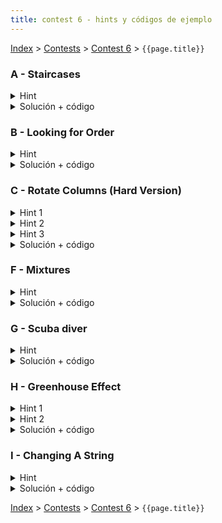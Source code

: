 ```yaml
---
title: contest 6 - hints y códigos de ejemplo
---
```


[Index](../index) > [Contests](../contests) > [Contest 6](../contests#contest-6) > ```{{page.title}}```

### A - Staircases
<details>
  <summary>Hint</summary>
  Un posible DP podría ser de la forma DP(n, h) = todas las formas de construir escaleras de n bloques tal que el primer peldaño es de altura h (pero si se te ocurre otro DP, go ahead)
</details>
<details> 
<summary>Solución + código</summary>
La recurrencia del DP(n, h) del hint, ignorando casos bases, sería la sumatoria sobre x = h+1 ... n-h de DP(n-h, x). <a href="https://github.com/PabloMessina/Competitive-Programming-Material/blob/master/Solved%20problems/acm.timus.ru/1017_Staircases.cpp">Código de ejemplo</a>
</details>

### B - Looking for Order
<details>
  <summary>Hint</summary>
  Podemos representar los objetos que tenemos que recoger con los bits de un entero 'mask'. Entonces podemos pensar en un DP de la forma DP(mask) = el mínimo tiempo para recoger los objetos indicados por los bits prendidos de 'mask', y la solución al problema inicial sería DP(2^N-1), con N siendo la cantidad de objetos.
</details>
<details> 
<summary>Solución + código</summary>
Implementamos el DP(mask) definido conceptualmente en el hint. Internamente, dentro de DP(mask) tenemos que tomar la decisión de cómo ir a buscar el primer objeto con bit prendido. Tenemos dos opciones: 1) ir a buscarlo y traerlo de vuelta a la mochila altiro o 2) ir a buscarlo, luego aprovechar de ir a buscar un segundo objeto (con bit prendido también) y luego traernos los dos objetos juntos. En cada caso nos quedaría un submask de mask que resolver (llamamos DP(submask) para resolver el subproblema). <a href="https://github.com/PabloMessina/Competitive-Programming-Material/blob/master/Solved%20problems/Codeforces/8C_LookingForOrder.cpp">Código de ejemplo</a>
</details>

### C - Rotate Columns (Hard Version)
<details> 
  <summary>Hint 1</summary>
  Si M > N, notar que podemos ordenar las columnas de mayor a menor de acuerdo al máximo valor por columna, quedarnos con las primeras N columnas y descartar el resto. Esto porque cualquier solución que no use alguna(s) de las primeras N columnas siempre la podemos empatar o mejorar rotando apropiadamente las primeras N columnas.
</details>
<details> 
  <summary>Hint 2</summary>
  Notar que dada una configuración cualquiera de columnas rotadas, podemos pensar que cada columna contribuye con 0 o más "máximos" a la sumatoria de máximos. Por ejemplo, la primera columna contribuye con máximos en las filas 1 y 3, la segunda columna contribuye con máximos en las filos 2 y 5, la tercera columna contribuye con un máximo en la fila 4, etc. En otras palabras, si nosotros exploramos exhaustivamente el "árbol de posibles contribuciones de máximos por columna" (pesándolo como el árbol de decisiones de un backtracking), la solución óptima va a corresponder a una rama de ese árbol. La forma de explorar sería con una función search(i, mask) = la mayor suma de máximos que podemos armar con las columnas i, i+1, i+2, ..., min(N,M)-1 suponiendo que las filas indicadas por los bits prendidos de 'mask' están desocupadas (las otras filas ya tienen máximos asignados). El search partiría con search(0, 2^N-1).
</details>
<details> 
  <summary>Hint 3</summary>
  Supongamos que para la columna i-ésima, yo escojo que dicha columna va a contribuir con máximos en las filas 1 y 3. Dado que yo puedo rotar la columna como yo quiera, esto es equivalente a haber fijado las filas 2 y 4, o haber fijado las filas 3 y 5, etc. Es decir, hay muchos subconjuntos de filas que son equivalentes bajo rotación, es decir, que forman una clase de equivalencia. Entonces uno puede hacer dos cosas: 1) precomputar estas clases de equivalencia y 2) precomputar la rotación óptima (que maximiza la suma) para cada clase de equivalencia.
</details>
<details> 
  <summary>Solución + código</summary>
  Primero nos quedamos con min(M,N) columnas según el Hint 1. Luego buscamos la suma de máximos óptima con un DP(i, mask) como se indicó en el Hint 2. Internamente, para la i-ésima columna debemos escoger un 'submask' de 'mask' (subconjunto de las filas disponibles) donde esta columna contribuirá con máximos. Dado un 'submask', podemos buscar la clase de equivalencia de 'submask' (que podemos precomputar de antes) y luego la suma de la rotación óptima de la columna i-ésima para dicha clase de equivalencia (también precomputable de antes). Entonces escoger un 'submask' de 'mask' para la columna i tiene un costo asociado de maxsum[i][mask2class[submask]] + DP(i+1, mask - submask). Es súper importante hacer estos pre-cómputos porque de no hacerlos, estaríamos obligados a hacerlos a cada rato dentro del DP y esto daría TLE por los límites del problema y la restricción de tiempo (este es un excelente problema para aprender el valor de precomputar muchas cosas). <a href="https://github.com/PabloMessina/Competitive-Programming-Material/blob/master/Solved%20problems/Codeforces/1209E2_RotateColumns(HardVersion).cpp">Código de ejemplo</a>
</details>

### F - Mixtures
<details> 
  <summary>Hint</summary>
  Podemos ver el problema desde el final del proceso hasta el principio, es decir, cual es el óptimo para las últimas 2 pociones que mezclemos? Sabemos que el humo que genera esta última mezcla sólo depende de los colores de las mezclas que contiene cada una, pero al poder juntarse sólo con adyacentes, necesariamente cada mezcla es la unión de un segmento contiguo de las pociones iniciales. Si pensamos el proceso de esta forma basta con tomar cada vez la opción que nos genere menos humo en generar estas "últimas pociones" y mezclarlas.
</details>
<details> 
  <summary>Solución + código</summary>
  Siguiendo lo expresado en el Hint, podemos hacer un DP sobre todos los segmentos contiguos de pociones iniciales, y para cada uno de estos el dp calcula el punto óptimo para unirlo, es decir cómo separar en 2 el segmento en cuestión de tal forma que si cada uno de los nuevos segmentos se mezcla de manera óptima, esta última mezcla genere la menor cantidad de humo (tomando en cuenta el humo óptimo de sus subsegmentos). Para calcular el humo de los subsegmentos basta ocupar la misma función dp sobre ellos.
  <a href="https://github.com/BenjaminRubio/CompetitiveProgramming/blob/master/Problems/SPOJ/Mixtures.cpp">Código de ejemplo</a>
</details>

### G - Scuba diver
<details> 
  <summary>Hint</summary>
  Podemos pensar este problema como decidir cilindro por cilindro si es que es óptimo tenerlo en los tanques finales o no, de esta forma se puede pensar la decisión de cada cilindro como subproblema, donde esta depende del peso óptimo para tener el oxígeno y nitrógeno restante (suponiendo que tomaste el tanque).
</details>
<details> 
  <summary>Solución + código</summary>
  Tomando en cuenta el hint, podemos pensar en hacer las elecciones en orden, es decir, podemos hacer un dp que dependa de 3 variables, indice, oxígeno a llevar y nitrógeno a llevar, y el índice indica que decidiremos sobre el i-ésimo tanque considerando sólo los tanques con índices mayores o iguales a i. Esto no cambia el resultado, pues cualquier configuración de tanques puede ser elegida en orden. Luego para cada subproblema hay dos opciones, llevar o no el i-ésimo tanque, si no lo llevamos el subproblema es equivalente al dp desde i+1 con los mismos requerimientos de oxígeno y nitrógeno. Pero si lo llevamos la respuesta es el peso del tanque más el óptimo desde i+1 de los requerimientos quitándole el aporte del tanque i.
  De esta forma la respuesta puede ser accedida desde el subproblema desde el primer índice y los requerimientos iniciales.
  <a href="https://github.com/BenjaminRubio/CompetitiveProgramming/blob/master/Problems/SPOJ/ScubaDiver.cpp">Código de ejemplo</a>
</details>

### H - Greenhouse Effect
<details> 
  <summary>Hint 1</summary>
  Un primer insight es darse cuenta de que al poder colocar las plantas en el lugar que queramos, las coordenadas de estas no son realmente importantes para el problema, sólo el orden inicial de los tipos.
</details>
<details> 
  <summary>Hint 2</summary>
  Podemos descomponer el problema en subproblemas que deciden para cada planta si es óptimo moverla o no, y retornar la opción que desencadene menos movimentos al largo plazo.
</details>
<details> 
  <summary>Solución + código</summary>
  La solución de este problema es similar a la del problema G. Podemos hacer un dp que dependa de 2 cosas, indice de la planta que decidiremos ahora y el mayor de los tipos de planta que hemos no movido (en cuanto a su tipo, no coordenadas). Recorremos los problemas de izquierda a derecha, decidiendo para cada planta en el dp, de esta forma el óptimo para un subproblema depende de los óptimos de los subproblemas siguientes. Nos importa el mayor de los tipos que no hemos movido en las plantas que ya decidimos, pues si este tipo es mayor que el de la planta que decidimos ahora, no podemos no moverla pues no generaría una configuración deseada.
  <a href="https://github.com/BenjaminRubio/CompetitiveProgramming/blob/master/Problems/Codeforces/GreenhouseEffect.cpp">Código de ejemplo</a>
</details>

### I - Changing A String
<details> 
  <summary>Hint</summary>
  Podemos pensar el problema como ir igualando los strings de a poco de izquierda a derecha, de esta forma podemos definir un subproblema del dp como minimizar la cantidad de movimientos dado que estoy en el el índice i del primer string y en el índice j del segundo (asumes que ya igualaste lo anterior).
</details>
<details> 
  <summary>Solución + código</summary>
  Hacemos lo que dice el Hint. Para cada subproblema el mínimo es el que genere menos pasos de todas las opciones que tengan sentido, entre insertar, reemplazar, borrar o avanzar, que desencadenan a su vez una cantidad de movimientos que dependen de los siguientes subproblemas. Finalmente para recuperar los pasos de una estrategia óptima basta ir recorriendo las decisiones óptimas usando los valores que quedaron guardados en el memo. Es recomendable usar una funcion recursiva similar a la del dp para este último paso.
  <a href="https://github.com/BenjaminRubio/CompetitiveProgramming/blob/master/Problems/Codeforces/ChangingAString.cpp">Código de ejemplo</a>
</details>

<!-- <details> 
  <summary>Hint</summary>   
</details>
<details> 
  <summary>Solución + código</summary>
  <a href="">Código de ejemplo</a>
</details> -->

[Index](../index) > [Contests](../contests) > [Contest 6](../contests#contest-6) > ```{{page.title}}```
